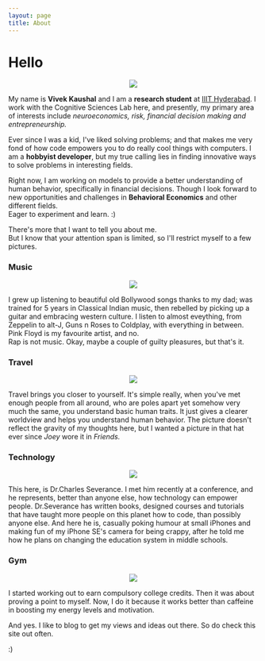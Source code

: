 ```yaml
---
layout: page
title: About
---
```


# Hello 

<center>
<img src="{{site.url}}/assets/images/selfie.jpg">
</center>

My name is **Vivek Kaushal** and I am a **research student** at [IIIT Hyderabad](https://iiit.ac.in). I work with the Cognitive Sciences Lab here, and presently, my primary area of interests include *neuroeconomics, risk, financial decision making and entrepreneurship.*

Ever since I was a kid, I've liked solving problems; and that makes me very fond of how code empowers you to do really cool things with computers. I am a **hobbyist developer**, but my true calling lies in finding innovative ways to solve problems in interesting fields.

Right now, I am working on models to provide a better understanding of human behavior, specifically in financial decisions. Though I look forward to new opportunities and challenges in **Behavioral Economics** and other different fields.  
Eager to experiment and learn. :)

There's more that I want to tell you about me.  
But I know that your attention span is limited, so I'll restrict myself to a few pictures.

### Music
<center>
<img src="{{site.url}}/assets/images/music.jpg">
</center>

I grew up listening to beautiful old Bollywood songs thanks to my dad; was trained for 5 years in Classical Indian music, then rebelled by picking up a guitar and embracing western culture. I listen to almost eveything, from Zeppelin to alt-J, Guns n Roses to Coldplay, with everything in between. Pink Floyd is my favourite artist, and no.  
Rap is not music. Okay, maybe a couple of guilty pleasures, but that's it.

### Travel
<center>
<img src="{{site.url}}/assets/images/london.jpg">
</center>

Travel brings you closer to yourself. It's simple really, when you've met enough people from all around, who are poles apart yet somehow very much the same, you understand basic human traits. It just gives a clearer worldview and helps you understand human behavior. The picture doesn't reflect the gravity of my thoughts here, but I wanted a picture in that hat ever since *Joey* wore it in *Friends.*

### Technology
<center>
<img src="{{site.url}}/assets/images/severance.jpg">
</center>

This here, is Dr.Charles Severance. I met him recently at a conference, and he represents, better than anyone else, how technology can empower people. Dr.Severance has written books, designed courses and tutorials that have taught more people on this planet how to code, than possibly anyone else. And here he is, casually poking humour at small iPhones and making fun of my iPhone SE's camera for being crappy, after he told me how he plans on changing the education system in middle schools.

### Gym
<center>
<img src="{{site.url}}/assets/images/gym.jpg">
</center>

I started working out to earn compulsory college credits. Then it was about proving a point to myself. Now, I do it because it works better than caffeine in boosting my energy levels and motivation.  

And yes. I like to blog to get my views and ideas out there. So do check this site out often. 

:)